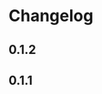 # Changelog

<!-- <START NEW CHANGELOG ENTRY> -->

<!-- START SILENT CHANGELOG ENTRY -->

## 0.1.2

<!-- END SILENT CHANGELOG ENTRY -->

<!-- <END NEW CHANGELOG ENTRY> -->

<!-- START SILENT CHANGELOG ENTRY -->

## 0.1.1

<!-- END SILENT CHANGELOG ENTRY -->
